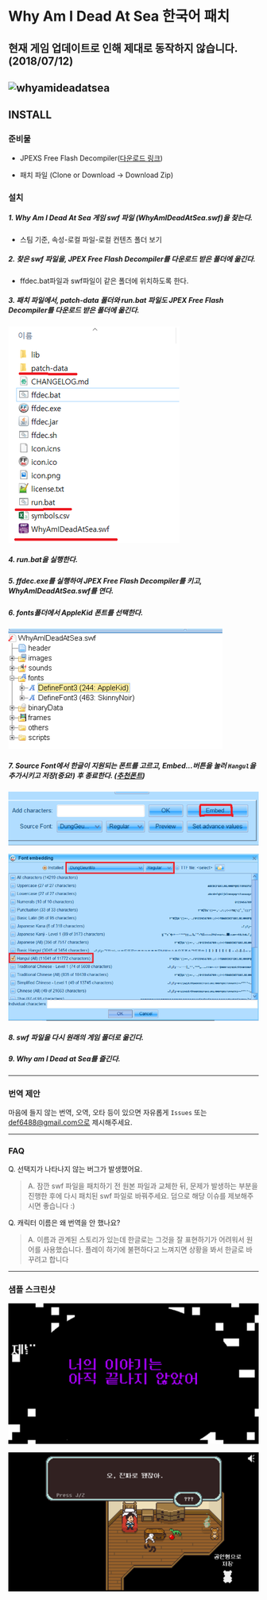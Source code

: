 # Why Am I Dead At Sea 한국어 패치

## 현재 게임 업데이트로 인해 제대로 동작하지 않습니다. (2018/07/12)

![whyamideadatsea](http://cdn.akamai.steamstatic.com/steam/apps/359400/header.jpg)
---

## INSTALL

### 준비물

- JPEXS Free Flash Decompiler(<a href="https://www.free-decompiler.com/flash/download/">다운로드 링크</a>)

- 패치 파일 (Clone or Download -> Download Zip)

### 설치

##### 1. Why Am I Dead At Sea 게임 swf 파일 (WhyAmIDeadAtSea.swf)을 찾는다.

- 스팀 기준, 속성-로컬 파일-로컬 컨텐츠 폴더 보기

##### 2. 찾은 swf 파일을, JPEX Free Flash Decompiler를 다운로드 받은 폴더에 옮긴다.
- ffdec.bat파일과 swf파일이 같은 폴더에 위치하도록 한다.

##### 3. 패치 파일에서, patch-data 폴더와 run.bat 파일도 JPEX Free Flash Decompiler를 다운로드 받은 폴더에 옮긴다.



![](./markdown-image/0.PNG)


##### 4. run.bat을 실행한다.

##### 5. ffdec.exe를 실행하여 JPEX Free Flash Decompiler를 키고, WhyAmIDeadAtSea.swf를 연다.

##### 6. fonts폴더에서 AppleKid 폰트를 선택한다.

![](./markdown-image/4.PNG)

##### 7. Source Font에서 한글이 지원되는 폰트를 고르고, Embed...버튼을 눌러 `Hangul`을 추가시키고 저장(중요!) 후 종료한다. ([추천폰트](./font/244_DungGeunMo.ttf))

![](./markdown-image/5.PNG)

![](./markdown-image/6.PNG)

##### 8. swf 파일을 다시 원래의 게임 폴더로 옮긴다.

##### 9. Why am I Dead at Sea를 즐긴다.


---

### 번역 제안

마음에 들지 않는 번역, 오역, 오타 등이 있으면 자유롭게 `Issues` 또는 def6488@gmail.com으로 제시해주세요.

---

### FAQ

Q. 선택지가 나타나지 않는 버그가 발생했어요.

> A. 잠깐 swf 파일을 패치하기 전 원본 파일과 교체한 뒤, 문제가 발생하는 부분을 진행한 후에 다시 패치된 swf 파일로 바꿔주세요.
> 덤으로 해당 이슈를 제보해주시면 좋습니다 :)

Q. 캐릭터 이름은 왜 번역을 안 했나요?

> A. 이름과 관계된 스토리가 있는데 한글로는 그것을 잘 표현하기가 어려워서 원어를 사용했습니다.
> 플레이 하기에 불편하다고 느껴지면 상황을 봐서 한글로 바꾸려고 합니다

---

### 샘플 스크린샷

![](./markdown-image/sample0.png)

![](./markdown-image/sample1.png)
